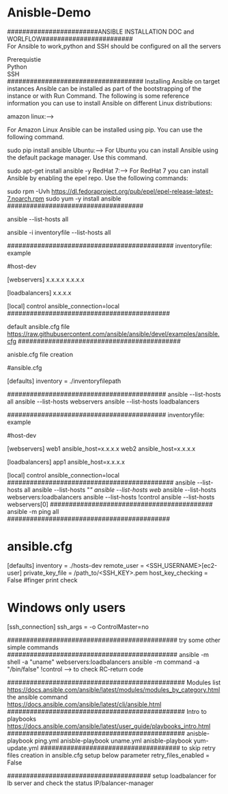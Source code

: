 # Anisble-Demo

########################ANSIBLE INSTALLATION DOC and WORLFLOW########################  
For Ansible to work,python and SSH should be configured on all the servers  

Prerequistie  
Python  
SSH  
####################################
Installing Ansible on target instances
Ansible can be installed as part of the bootstrapping of the instance or with Run Command. The following is some reference information
you can use to install Ansible on different Linux distributions:

amazon linux:-->

  For Amazon Linux Ansible can be installed using pip. You can use the following command.

  sudo pip install ansible
Ubuntu:-->
  For Ubuntu you can install Ansible using the default package manager. Use this command.

  sudo apt-get install ansible -y
RedHat 7:-->
  For RedHat 7 you can install Ansible by enabling the epel repo. Use the following commands:

  sudo rpm -Uvh https://dl.fedoraproject.org/pub/epel/epel-release-latest-7.noarch.rpm
  sudo yum -y install ansible
####################################

ansible --list-hosts all

ansible -i inventoryfile --list-hosts all

############################################
inventoryfile: example

#host-dev

[webservers]
x.x.x.x
x.x.x.x

[loadbalancers]
x.x.x.x

[local]
control ansible_connection=local
###########################################

default ansible.cfg file
https://raw.githubusercontent.com/ansible/ansible/devel/examples/ansible.cfg
###########################################

anisble.cfg file creation

#ansible.cfg

[defaults]
inventory = ./inventoryfilepath

##########################################
ansible --list-hosts all
ansible --list-hosts webservers
ansible --list-hosts loadbalancers

##########################################
inventoryfile: example

#host-dev

[webservers]
web1 ansible_host=x.x.x.x
web2 ansible_host=x.x.x.x

[loadbalancers]
app1 ansible_host=x.x.x.x

[local]
control ansible_connection=local
############################################
ansible --list-hosts all
ansible --list-hosts "*"
ansible --list-hosts web*
ansible --list-hosts webservers:loadbalancers
ansible --list-hosts \!control
ansible --list-hosts webservers[0]
###########################################
ansible -m ping all
###########################################


# ansible.cfg 
 
 
 [defaults] 
 inventory = ./hosts-dev 
 remote_user = <SSH_USERNAME>[ec2-user] 
 private_key_file = /path_to/<SSH_KEY>.pem 
 host_key_checking = False #finger print check
 

 # Windows only users 
 [ssh_connection] 
 ssh_args = -o ControlMaster=no 
 
 #############################################
 try some other simple commands
 #############################################
 ansible -m shell -a "uname" webservers:loadbalancers
  ansible -m command -a "/bin/false" \!control
  --> to check RC-return code
  
###############################################
  Modules list
  https://docs.ansible.com/ansible/latest/modules/modules_by_category.html
  the ansible command
  https://docs.ansible.com/ansible/latest/cli/ansible.html
###############################################
Intro to playbooks
https://docs.ansible.com/ansible/latest/user_guide/playbooks_intro.html
###############################################
anisble-playbook ping.yml
anisble-playbook uname.yml
anisble-playbook yum-update.yml
#####################################
to skip retry files creation in ansible.cfg setup below parameter
retry_files_enabled = False

######################################
setup loadbalancer for lb server and check the status
IP/balancer-manager
